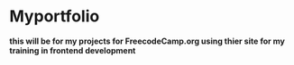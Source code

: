 # Myportfolio
<strong>this will be for my projects for FreecodeCamp.org using thier site for my training in frontend development</strong>